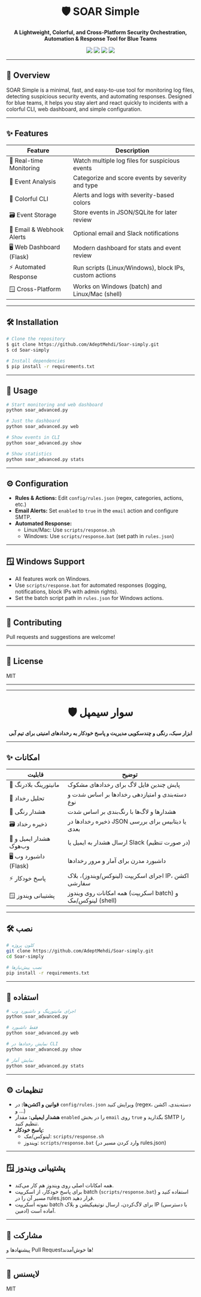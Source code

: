 

<h1 align="center">🛡️ SOAR Simple</h1>
<p align="center">
  <b>A Lightweight, Colorful, and Cross-Platform Security Orchestration, Automation & Response Tool for Blue Teams</b>
</p>

<p align="center">
  <img src="https://img.shields.io/badge/platform-windows%20%7C%20linux-blue"/>
  <img src="https://img.shields.io/badge/python-3.7%2B-brightgreen"/>
  <img src="https://img.shields.io/badge/license-MIT-yellow"/>
  <img src="https://img.shields.io/badge/status-active-success"/>
</p>

---

## 🚀 Overview
SOAR Simple is a minimal, fast, and easy-to-use tool for monitoring log files, detecting suspicious security events, and automating responses. Designed for blue teams, it helps you stay alert and react quickly to incidents with a colorful CLI, web dashboard, and simple configuration.

---

## ✨ Features

| Feature                        | Description                                                      |
|--------------------------------|------------------------------------------------------------------|
| 🔎 Real-time Monitoring        | Watch multiple log files for suspicious events                    |
| 🧠 Event Analysis              | Categorize and score events by severity and type                  |
| 🎨 Colorful CLI                | Alerts and logs with severity-based colors                        |
| 🗃️ Event Storage               | Store events in JSON/SQLite for later review                      |
| 📧 Email & Webhook Alerts      | Optional email and Slack notifications                            |
| 🖥️ Web Dashboard (Flask)       | Modern dashboard for stats and event review                       |
| ⚡ Automated Response          | Run scripts (Linux/Windows), block IPs, custom actions            |
| 🪟 Cross-Platform              | Works on Windows (batch) and Linux/Mac (shell)                    |

---

## 🛠️ Installation
```bash
# Clone the repository
$ git clone https://github.com/AdeptMehdi/Soar-simply.git
$ cd Soar-simply

# Install dependencies
$ pip install -r requirements.txt
```

---

## 🚦 Usage
```bash
# Start monitoring and web dashboard
python soar_advanced.py

# Just the dashboard
python soar_advanced.py web

# Show events in CLI
python soar_advanced.py show

# Show statistics
python soar_advanced.py stats
```

---

## ⚙️ Configuration
- **Rules & Actions:** Edit `config/rules.json` (regex, categories, actions, etc.)
- **Email Alerts:** Set `enabled` to `true` in the `email` action and configure SMTP.
- **Automated Response:**
  - Linux/Mac: Use `scripts/response.sh`
  - Windows: Use `scripts/response.bat` (set path in `rules.json`)

---

## 🪟 Windows Support
- All features work on Windows.
- Use `scripts/response.bat` for automated responses (logging, notifications, block IPs with admin rights).
- Set the batch script path in `rules.json` for Windows actions.

---

## 🤝 Contributing
Pull requests and suggestions are welcome!

---

## 📄 License
MIT

---

---


<h1 align="center">🛡️ سوار سیمپل</h1>
<p align="center">
  <b>ابزار سبک، رنگی و چندسکویی مدیریت و پاسخ خودکار به رخدادهای امنیتی برای تیم آبی</b>
</p>

---

## ✨ امکانات

| قابلیت                        | توضیح                                                        |
|-------------------------------|--------------------------------------------------------------|
| 🔎 مانیتورینگ بلادرنگ         | پایش چندین فایل لاگ برای رخدادهای مشکوک                      |
| 🧠 تحلیل رخداد                | دسته‌بندی و امتیازدهی رخدادها بر اساس شدت و نوع              |
| 🎨 هشدار رنگی                 | هشدارها و لاگ‌ها با رنگ‌بندی بر اساس شدت                     |
| 🗃️ ذخیره رخداد                | ذخیره رخدادها در JSON یا دیتابیس برای بررسی بعدی              |
| 📧 هشدار ایمیل و وب‌هوک        | ارسال هشدار به ایمیل یا Slack (در صورت تنظیم)                |
| 🖥️ داشبورد وب (Flask)         | داشبورد مدرن برای آمار و مرور رخدادها                        |
| ⚡ پاسخ خودکار                 | اجرای اسکریپت (لینوکس/ویندوز)، بلاک IP، اکشن سفارشی          |
| 🪟 پشتیبانی ویندوز            | همه امکانات روی ویندوز (اسکریپت batch) و لینوکس/مک (shell)   |

---

## 🛠️ نصب
```bash
# کلون پروژه
git clone https://github.com/AdeptMehdi/Soar-simply.git
cd Soar-simply

# نصب پیش‌نیازها
pip install -r requirements.txt
```

---

## 🚦 استفاده
```bash
# اجرای مانیتورینگ و داشبورد وب
python soar_advanced.py

# فقط داشبورد
python soar_advanced.py web

# نمایش رخدادها در CLI
python soar_advanced.py show

# نمایش آمار
python soar_advanced.py stats
```

---

## ⚙️ تنظیمات
- **قوانین و اکشن‌ها:** در `config/rules.json` ویرایش کنید (regex، دسته‌بندی، اکشن و ...)
- **هشدار ایمیلی:** مقدار `enabled` را در بخش `email` روی `true` بگذارید و SMTP را تنظیم کنید.
- **پاسخ خودکار:**
  - لینوکس/مک: `scripts/response.sh`
  - ویندوز: `scripts/response.bat` (وارد کردن مسیر در rules.json)

---

## 🪟 پشتیبانی ویندوز
- همه امکانات اصلی روی ویندوز هم کار می‌کند.
- برای پاسخ خودکار، از اسکریپت batch (`scripts/response.bat`) استفاده کنید و مسیر آن را در rules.json قرار دهید.
- نمونه اسکریپت batch برای لاگ‌کردن، ارسال نوتیفیکیشن و بلاک IP (با دسترسی ادمین) آماده است.

---

## 🤝 مشارکت
پیشنهادها و Pull Requestها خوش‌آمدند!

---

## 📄 لایسنس
MIT
